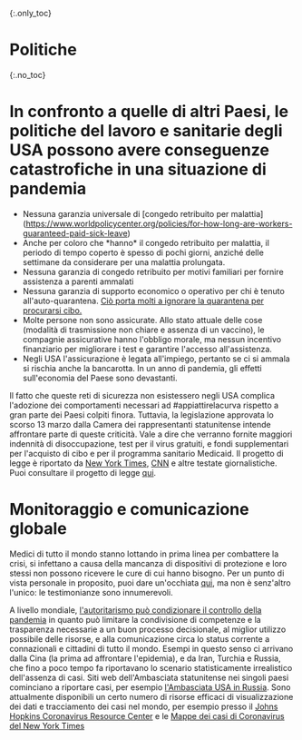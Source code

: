 {:.only_toc}
# Politiche

{:.no_toc}
# In confronto a quelle di altri Paesi, le politiche del lavoro e sanitarie degli USA possono avere conseguenze catastrofiche in una situazione di pandemia 

-   Nessuna garanzia universale di [congedo retribuito per malattia] (https://www.worldpolicycenter.org/policies/for-how-long-are-workers-guaranteed-paid-sick-leave)
-   Anche per coloro che \*hanno\* il congedo retribuito per malattia, il periodo di tempo coperto è spesso di pochi giorni, anziché delle settimane da considerare per una malattia prolungata.
-   Nessuna garanzia di congedo retribuito per motivi familiari per fornire assistenza a parenti ammalati
-   Nessuna garanzia di supporto economico o operativo per chi è tenuto all'auto-quarantena. [Ciò porta molti a ignorare la quarantena per procurarsi cibo.](https://twitter.com/abcnews/status/1236462655012917249)
-   Molte persone non sono assicurate. Allo stato attuale delle cose (modalità di trasmissione non chiare e assenza di un vaccino), le compagnie assicurative hanno l'obbligo morale, ma nessun incentivo finanziario per migliorare i test e garantire l'accesso all'assistenza.
-   Negli USA l'assicurazione è legata all'impiego, pertanto se ci si ammala si rischia anche la bancarotta. In un anno di pandemia, gli effetti sull'economia del Paese sono devastanti.

Il fatto che queste reti di sicurezza non esistessero negli USA complica l'adozione dei comportamenti necessari ad #appiattirelacurva rispetto a gran parte dei Paesi colpiti finora. Tuttavia, la legislazione approvata lo scorso 13 marzo dalla Camera dei rappresentanti statunitense intende affrontare parte di queste criticità. Vale a dire che verranno fornite maggiori indennità di disoccupazione, test per il virus gratuiti, e fondi supplementari per l'acquisto di cibo e per il programma sanitario Medicaid. Il progetto di legge è riportato da [New York Times](https://www.nytimes.com/2020/03/13/us/politics/trump-coronavirus-relief-congress.html), [CNN](https://www.cnn.com/2020/03/13/politics/coronavirus-relief-congress/index.html) e altre testate giornalistiche. Puoi consultare il progetto di legge [qui](https://www.cnn.com/2020/03/13/politics/read-bill-text-families-first-coronavirus-response-act/index.html).

# Monitoraggio e comunicazione globale

Medici di tutto il mondo stanno lottando in prima linea per combattere la crisi,
si infettano a causa della mancanza di dispositivi di protezione e loro stessi non possono ricevere le cure di cui hanno bisogno. Per un punto di vista personale in proposito, puoi dare un'occhiata [qui](https://twitter.com/stuff_so/status/1236467114933813248), ma non è senz'altro l'unico: le testimonianze sono innumerevoli.

A livello mondiale, [l'autoritarismo può condizionare il controllo della pandemia](https://www.theatlantic.com/technology/archive/2020/02/coronavirus-and-blindness-authoritarianism/606922/) in quanto può limitare la condivisione di competenze e la trasparenza necessarie a un buon processo decisionale, al miglior utilizzo possibile delle risorse, e alla comunicazione circa lo status corrente a connazionali e cittadini di tutto il mondo. Esempi in questo senso ci arrivano dalla Cina (la prima ad affrontare l'epidemia), e da Iran, Turchia e Russia, che fino a poco tempo fa riportavano lo scenario statisticamente irrealistico dell'assenza di casi. Siti web dell'Ambasciata statunitense nei singoli paesi cominciano a riportare casi, per esempio [l'Ambasciata USA in Russia](https://ru.usembassy.gov/covid-19-information/). Sono attualmente disponibili un certo numero di risorse efficaci di visualizzazione dei dati e tracciamento dei casi nel mondo, per esempio presso il [Johns Hopkins Coronavirus Resource Center](https://coronavirus.jhu.edu/map.html) e le [Mappe dei casi di Coronavirus del New York Times](https://www.nytimes.com/interactive/2020/world/coronavirus-maps.html)

